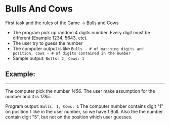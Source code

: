 # Bulls And Cows

First task and the rules of the Game -> Bulls and Cows
- The program pick up random 4 digits number. Every digit must be different (Example 1234, 5643, etc).
- The user try to guess the number
- The computer output is like <code>Bulls - # of matching digits and position, Cows - # of digits contained in the number </code>
- Sample output: <code>Bulls: 2, Cows: 1</code>

## Example: 

------------
The computer pick the number *1456*. The user make assumption for the number and it is *1785*.

Program output: <code>Bulls: 1, Cows: 1</code> The computer number contains digit "1" on position 1 like in the user number, so we have 1 Bull. Also the the number contain digit "5", but not on the position which user guesses.  
